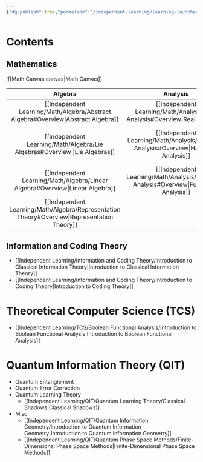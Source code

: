 ```yaml
---
{"dg-publish":true,"permalink":"/independent-learning/learning-launcher/","tags":["gardenEntry"],"created":"2025-03-14T19:33:15.718-06:00","updated":"2025-03-14T21:05:48.644-06:00"}
---
```


# Contents
## Mathematics
![[Math Canvas.canvas|Math Canvas]]

|                          Algebra                          |                       Analysis                        |                   Topology and Geometry                   |
| :-------------------------------------------------------: | :---------------------------------------------------: | :-------------------------------------------------------: |
|      [[Independent Learning/Math/Algebra/Abstract Algebra#Overview\|Abstract Algebra]]      |       [[Independent Learning/Math/Analysis/Real Analysis#Overview\|Real Analysis]]       |              [[Independent Learning/Math/Topology and Geometry/Topology#Overview\|Topology]]              |
|         [[Independent Learning/Math/Algebra/Lie Algebras#Overview \|Lie Algebras]]          |   [[Independent Learning/Math/Analysis/Harmonic Analysis#Overview\|Harmonic Analysis]]   | [[Independent Learning/Math/Topology and Geometry/Differential Geometry/Differential Geometry#Overview\|Differential Geometry]] |
|        [[Independent Learning/Math/Algebra/Linear Algebra#Overview\|Linear Algebra]]        | [[Independent Learning/Math/Analysis/Functional Analysis#Overview\|Functional Analysis]] |                                                           |
| [[Independent Learning/Math/Algebra/Representation Theory#Overview\|Representation Theory]] |                                                       |                                                           |

## Information and Coding Theory
- [[Independent Learning/Information and Coding Theory/Introduction to Classical Information Theory\|Introduction to Classical Information Theory]]
- [[Independent Learning/Information and Coding Theory/Introduction to Coding Theory\|Introduction to Coding Theory]]

# Theoretical Computer Science (TCS)
- [[Independent Learning/TCS/Boolean Functional Analysis/Introduction to Boolean Functional Analysis\|Introduction to Boolean Functional Analysis]]

# Quantum Information Theory (QIT)
- Quantum Entanglement
- Quantum Error Correction
- Quantum Learning Theory
	- [[Independent Learning/QIT/Quantum Learning Theory/Classical Shadows\|Classical Shadows]]
- Misc
	- [[Independent Learning/QIT/Quantum Information Geometry/Introduction to Quantum Information Geometry\|Introduction to Quantum Information Geometry]]
	- [[Independent Learning/QIT/Quantum Phase Space Methods/Finite-Dimensional Phase Space Methods\|Finite-Dimensional Phase Space Methods]]
